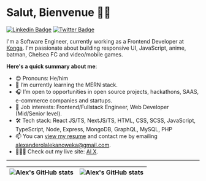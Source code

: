 # Salut, Bienvenue 👋🏾

[![Linkedin Badge](https://img.shields.io/badge/-alexander_oweka-blue?style=for-the-badge&logo=Linkedin&logoColor=white&link=https://www.linkedin.com/in/alexander-oweka-6bb086166)](https://www.linkedin.com/in/alexander-oweka-6bb086166/) [![Twitter Badge](https://img.shields.io/badge/-@OwekaAlexander-1ca0f1?style=for-the-badge&logo=twitter&logoColor=white&link=https://twitter.com/OwekaAlexander)](https://twitter.com/OwekaAlexander)

I'm a Software Engineer, currently working as a Frontend Developer at [Konga](https://konga.com/). I'm passionate about building responsive UI, JavaScript, anime, batman, Chelsea FC and video/mobile games.

**Here's a quick summary about me**:

- 😊 Pronouns: He/him
- 🌱 I’m currently learning the MERN stack.
- 🎧 I’m open to opportunities in open source projects, hackathons, SAAS, e-commerce companies and startups.
- 💼 Job interests: Frontend/Fullstack Engineer, Web Developer (Mid/Senior level).
- 🛠 Tech stack: React JS/TS, NextJS/TS, HTML, CSS, SCSS, JavaScript, TypeScript, Node, Express, MongoDB, GraphQL, MySQL, PHP
- 📫 You can [view my resume](#) and contact me by emailing alexanderolalekanoweka@gmail.com.
- 👨🏾‍💻 Check out my live site: [Al X](https://alexander-oweka.netlify.app).

---

| <img align="center" src="https://github-readme-stats.vercel.app/api?username=AlexOla-NG&show_icons=true&include_all_commits=true&hide_border=true" alt="Alex's GitHub stats" /> | <img align="center" src="https://github-readme-stats.vercel.app/api/top-langs/?username=AlexOla-NG&langs_count=8&layout=compact&hide_border=true" alt="Alex's GitHub stats" /> |
| ------------- | ------------- |

<!---
AlexOla-NG/AlexOla-NG is a ✨ special ✨ repository because its `README.md` (this file) appears on your GitHub profile.
You can click the Preview link to take a look at your changes.
--->

